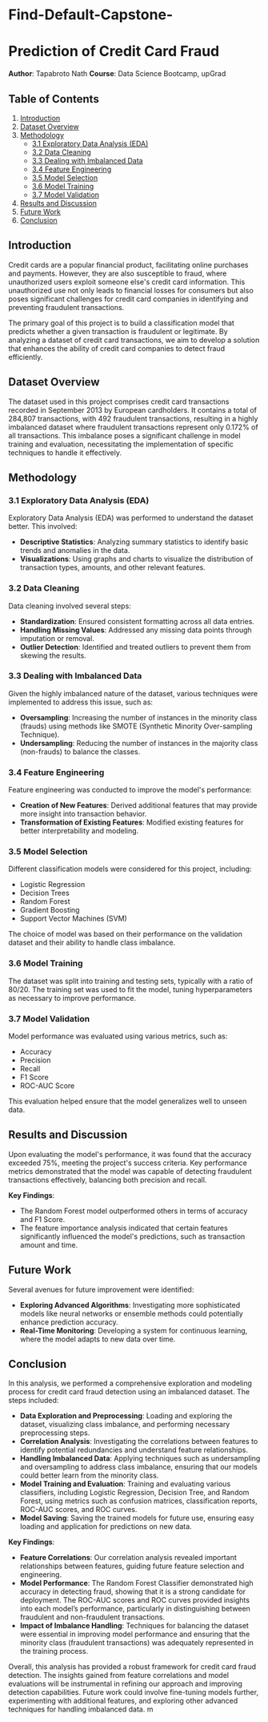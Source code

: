 # Find-Default-Capstone-

# Prediction of Credit Card Fraud

**Author**: Tapabroto Nath 
**Course**: Data Science Bootcamp, upGrad

## Table of Contents
1. [Introduction](#introduction)
2. [Dataset Overview](#dataset-overview)
3. [Methodology](#methodology)
   - [3.1 Exploratory Data Analysis (EDA)](#31-exploratory-data-analysis-eda)
   - [3.2 Data Cleaning](#32-data-cleaning)
   - [3.3 Dealing with Imbalanced Data](#33-dealing-with-imbalanced-data)
   - [3.4 Feature Engineering](#34-feature-engineering)
   - [3.5 Model Selection](#35-model-selection)
   - [3.6 Model Training](#36-model-training)
   - [3.7 Model Validation](#37-model-validation)
4. [Results and Discussion](#results-and-discussion)
5. [Future Work](#future-work)
6. [Conclusion](#conclusion)

## Introduction

Credit cards are a popular financial product, facilitating online purchases and payments. However, they are also susceptible to fraud, where unauthorized users exploit someone else's credit card information. This unauthorized use not only leads to financial losses for consumers but also poses significant challenges for credit card companies in identifying and preventing fraudulent transactions.

The primary goal of this project is to build a classification model that predicts whether a given transaction is fraudulent or legitimate. By analyzing a dataset of credit card transactions, we aim to develop a solution that enhances the ability of credit card companies to detect fraud efficiently.

## Dataset Overview

The dataset used in this project comprises credit card transactions recorded in September 2013 by European cardholders. It contains a total of 284,807 transactions, with 492 fraudulent transactions, resulting in a highly imbalanced dataset where fraudulent transactions represent only 0.172% of all transactions. This imbalance poses a significant challenge in model training and evaluation, necessitating the implementation of specific techniques to handle it effectively.

## Methodology

### 3.1 Exploratory Data Analysis (EDA)
Exploratory Data Analysis (EDA) was performed to understand the dataset better. This involved:
- **Descriptive Statistics**: Analyzing summary statistics to identify basic trends and anomalies in the data.
- **Visualizations**: Using graphs and charts to visualize the distribution of transaction types, amounts, and other relevant features.

### 3.2 Data Cleaning
Data cleaning involved several steps:
- **Standardization**: Ensured consistent formatting across all data entries.
- **Handling Missing Values**: Addressed any missing data points through imputation or removal.
- **Outlier Detection**: Identified and treated outliers to prevent them from skewing the results.

### 3.3 Dealing with Imbalanced Data
Given the highly imbalanced nature of the dataset, various techniques were implemented to address this issue, such as:
- **Oversampling**: Increasing the number of instances in the minority class (frauds) using methods like SMOTE (Synthetic Minority Over-sampling Technique).
- **Undersampling**: Reducing the number of instances in the majority class (non-frauds) to balance the classes.

### 3.4 Feature Engineering
Feature engineering was conducted to improve the model's performance:
- **Creation of New Features**: Derived additional features that may provide more insight into transaction behavior.
- **Transformation of Existing Features**: Modified existing features for better interpretability and modeling.

### 3.5 Model Selection
Different classification models were considered for this project, including:
- Logistic Regression
- Decision Trees
- Random Forest
- Gradient Boosting
- Support Vector Machines (SVM)

The choice of model was based on their performance on the validation dataset and their ability to handle class imbalance.

### 3.6 Model Training
The dataset was split into training and testing sets, typically with a ratio of 80/20. The training set was used to fit the model, tuning hyperparameters as necessary to improve performance.

### 3.7 Model Validation
Model performance was evaluated using various metrics, such as:
- Accuracy
- Precision
- Recall
- F1 Score
- ROC-AUC Score

This evaluation helped ensure that the model generalizes well to unseen data.

## Results and Discussion

Upon evaluating the model's performance, it was found that the accuracy exceeded 75%, meeting the project's success criteria. Key performance metrics demonstrated that the model was capable of detecting fraudulent transactions effectively, balancing both precision and recall.

**Key Findings**:
- The Random Forest model outperformed others in terms of accuracy and F1 Score.
- The feature importance analysis indicated that certain features significantly influenced the model's predictions, such as transaction amount and time.

## Future Work

Several avenues for future improvement were identified:
- **Exploring Advanced Algorithms**: Investigating more sophisticated models like neural networks or ensemble methods could potentially enhance prediction accuracy.
- **Real-Time Monitoring**: Developing a system for continuous learning, where the model adapts to new data over time.

## Conclusion

In this analysis, we performed a comprehensive exploration and modeling process for credit card fraud detection using an imbalanced dataset. The steps included:
- **Data Exploration and Preprocessing**: Loading and exploring the dataset, visualizing class imbalance, and performing necessary preprocessing steps.
- **Correlation Analysis**: Investigating the correlations between features to identify potential redundancies and understand feature relationships.
- **Handling Imbalanced Data**: Applying techniques such as undersampling and oversampling to address class imbalance, ensuring that our models could better learn from the minority class.
- **Model Training and Evaluation**: Training and evaluating various classifiers, including Logistic Regression, Decision Tree, and Random Forest, using metrics such as confusion matrices, classification reports, ROC-AUC scores, and ROC curves.
- **Model Saving**: Saving the trained models for future use, ensuring easy loading and application for predictions on new data.

**Key Findings**:
- **Feature Correlations**: Our correlation analysis revealed important relationships between features, guiding future feature selection and engineering.
- **Model Performance**: The Random Forest Classifier demonstrated high accuracy in detecting fraud, showing that it is a strong candidate for deployment. The ROC-AUC scores and ROC curves provided insights into each model’s performance, particularly in distinguishing between fraudulent and non-fraudulent transactions.
- **Impact of Imbalance Handling**: Techniques for balancing the dataset were essential in improving model performance and ensuring that the minority class (fraudulent transactions) was adequately represented in the training process.

Overall, this analysis has provided a robust framework for credit card fraud detection. The insights gained from feature correlations and model evaluations will be instrumental in refining our approach and improving detection capabilities. Future work could involve fine-tuning models further, experimenting with additional features, and exploring other advanced techniques for handling imbalanced data.
m

